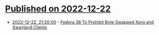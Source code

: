 # [Published on 2022-12-22](index.md)

* [2022-12-22, 21:20:00](https://linux.slashdot.org/story/22/12/22/1832207/fedora-38-to-prohibit-byte-swapped-xorg-and-xwayland-clients?utm_source=rss1.0mainlinkanon&utm_medium=feed) - [Fedora 38 To Prohibit Byte Swapped Xorg and Xwayland Clients](https://linux.slashdot.org/story/22/12/22/1832207/fedora-38-to-prohibit-byte-swapped-xorg-and-xwayland-clients?utm_source=rss1.0mainlinkanon&utm_medium=feed)
